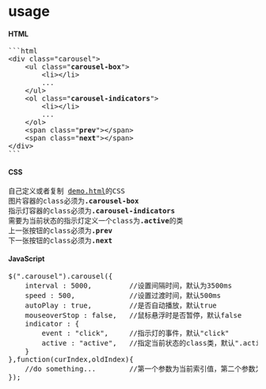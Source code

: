 # usage

<h4>HTML</h4>
<pre>
```html
&lt;<span class="pl-ent">div</span> <span class="pl-e">class</span>="carousel"&gt;
    &lt;<span class="pl-ent">ul</span> <span class="pl-e">class</span>="<strong class="pl-k">carousel-box</strong>"&gt;
        &lt;<span>li</span>&gt;&lt;/<span>li</span>&gt;
        ...
    &lt;/<span>ul</span>&gt;
    &lt;<span class="pl-ent">ol</span> <span class="pl-e">class</span>="<strong class="pl-k">carousel-indicators</strong>"&gt;
        &lt;<span>li</span>&gt;&lt;/<span>li</span>&gt;
        ...
    &lt;/<span>ol</span>&gt;
    &lt;<span class="pl-ent">span</span> <span class="pl-e">class</span>="<strong class="pl-k">prev</strong>"&gt;&lt;/<span>span</span>&gt;
    &lt;<span class="pl-ent">span</span> <span class="pl-e">class</span>="<strong class="pl-k">next</strong>"&gt;&lt;/<span>span</span>&gt;
&lt;/<span>div</span>&gt;
```
</pre>
<h4>CSS</h4>
<pre>
自己定义或者复制 <a href="##">demo.html</a>的CSS
图片容器的<span class="pl-e">class</span>必须为<strong class="pl-k">.carousel-box</strong>
指示灯容器的<span class="pl-e">class</span>必须为<strong class="pl-k">.carousel-indicators</strong>
需要为当前状态的指示灯定义一个<span class="pl-e">class</span>为<strong class="pl-k">.active</strong>的类
上一张按钮的<span class="pl-e">class</span>必须为<strong class="pl-k">.prev</strong>
下一张按钮的<span class="pl-e">class</span>必须为<strong class="pl-k">.next</strong>
</pre>
<h4>JavaScript</h4>
<pre>
<span class="pl-e">$</span>(".carousel").<span class="pl-e">carousel</span>({
    interval : 5000,         //设置间隔时间，默认为3500ms
    speed : 500,             //设置过渡时间，默认500ms
    autoPlay : true,         //是否自动播放，默认true
    mouseoverStop : false,   //鼠标悬浮时是否暂停，默认false
    indicator : {
        event : "click",     //指示灯的事件，默认"click"
        active : "active",   //指定当前状态的class类，默认".active"
    }
},<span class="pl-e">function</span>(curIndex,oldIndex){
    //do something...        //第一个参数为当前索引值，第二个参数为是前一个索引值
});
</pre>

